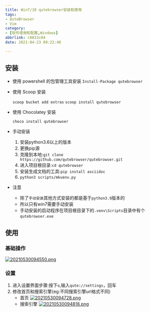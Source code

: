 ```yaml
---
title: Win7/10 qutebrowser安装和使用
tags: 
- QuteBrowser
- Vim
category: 
- [软件使用和配置,Windows]
abbrlink: c8833c04
date: 2021-04-23 09:22:40

---
```


## 安装

+ 使用 powershell 的包管理工具安装
    `Install-Package qutebrowser`

    



+ 使用 Scoop 安装

    `scoop bucket add extras`
    `scoop install qutebrowser`



+ 使用 Chocolatey 安装

    `choco install qutebrowser`



+ 手动安装

    1. 安装python3.6以上的版本
    2. 更换pip源
    3. 克隆到本地:`git clone https://github.com/qutebrowser/qutebrowser.git`
    4. 进入项目根目录:`cd qutebrowser`
    5. 安装生成文档的工具:`pip install asciidoc`
    6. `python3 scripts/mkvenv.py`

+ 注意

    - 除了`手动安装`其他方式安装的都是基于`python3.9`版本的
    - 所以只有win7需要手动安装
    - 手动安装的启动程序在项目根目录下的`.venv\Scripts`目录中有个`qutebrowser.exe`

## 使用

### 基础操作

[![20210530094550.png](https://gitee.com/huang_jian_hua/blog-images-bed/raw/master/20210530100106.jpg
)](https://gitee.com/huang_jian_hua/blog-images-bed/raw/master/20210530100106.jpg
)

### 设置

1. 进入设置界面步骤:按下`o`,输入`qute://settings`，回车
2. 修改首页和搜索引擎(eg:不同搜索引擎url格式不同)
   + 首页
        [![20210530094728.png](https://gitee.com/huang_jian_hua/blog-images-bed/raw/master/20210530100220.png
)](https://gitee.com/huang_jian_hua/blog-images-bed/raw/master/20210530100220.png
)
   + 搜索引擎
        [![20210530094816.png](https://gitee.com/huang_jian_hua/blog-images-bed/raw/master/20210530100105.jpg
)](https://gitee.com/huang_jian_hua/blog-images-bed/raw/master/20210530100105.jpg
)





